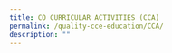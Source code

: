 ```yaml
---
title: CO CURRICULAR ACTIVITIES (CCA)
permalink: /quality-cce-education/CCA/
description: ""
---
```

